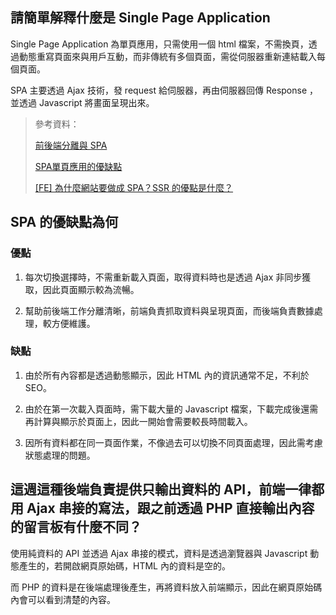 ## 請簡單解釋什麼是 Single Page Application

Single Page Application 為單頁應用，只需使用一個 html 檔案，不需換頁，透過動態重寫頁面來與用戶互動，而非傳統有多個頁面，需從伺服器重新連結載入每個頁面。

SPA 主要透過 Ajax 技術，發 request 給伺服器，再由伺服器回傳 Response ，並透過 Javascript 將畫面呈現出來。

> 參考資料：
> 
> [前後端分離與 SPA](https://blog.techbridge.cc/2017/09/16/frontend-backend-mvc/)
> 
> [SPA單頁應用的優缺點](https://www.itread01.com/content/1549534347.html)
> 
> [[FE] 為什麼網站要做成 SPA？SSR 的優點是什麼？
](https://medium.com/schaoss-blog/%E5%89%8D%E7%AB%AF%E4%B8%89%E5%8D%81-18-fe-%E7%82%BA%E4%BB%80%E9%BA%BC%E7%B6%B2%E7%AB%99%E8%A6%81%E5%81%9A%E6%88%90-spa-ssr-%E7%9A%84%E5%84%AA%E9%BB%9E%E6%98%AF%E4%BB%80%E9%BA%BC-c926145078a4)

## SPA 的優缺點為何

### 優點

1. 每次切換選擇時，不需重新載入頁面，取得資料時也是透過 Ajax 非同步獲取，因此頁面顯示較為流暢。

2. 幫助前後端工作分離清晰，前端負責抓取資料與呈現頁面，而後端負責數據處理，較方便維護。

### 缺點
1. 由於所有內容都是透過動態顯示，因此 HTML 內的資訊通常不足，不利於 SEO。

2. 由於在第一次載入頁面時，需下載大量的 Javascript 檔案，下載完成後還需再計算與顯示於頁面上，因此一開始會需要較長時間載入。

3. 因所有資料都在同一頁面作業，不像過去可以切換不同頁面處理，因此需考慮狀態處理的問題。

## 這週這種後端負責提供只輸出資料的 API，前端一律都用 Ajax 串接的寫法，跟之前透過 PHP 直接輸出內容的留言板有什麼不同？

使用純資料的 API 並透過 Ajax 串接的模式，資料是透過瀏覽器與 Javascript 動態產生的，若開啟網頁原始碼，HTML 內的資料是空的。

而 PHP 的資料是在後端處理後產生，再將資料放入前端顯示，因此在網頁原始碼內會可以看到清楚的內容。

 